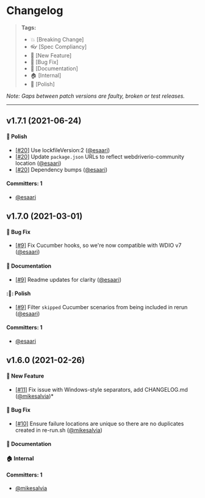 # Changelog

> **Tags:**
> - :boom:       [Breaking Change]
> - :eyeglasses: [Spec Compliancy]
> - :rocket:     [New Feature]
> - :bug:        [Bug Fix]
> - :memo:       [Documentation]
> - :house:      [Internal]
> - :nail_care:  [Polish]

_Note: Gaps between patch versions are faulty, broken or test releases._

---

## v1.7.1 (2021-06-24)

#### :nail_care: Polish
* [[#20]](https://github.com/jwplayer/wdio-rerun-service/pull/20) Use lockfileVersion:2 ([@esaari](https://github.com/esaari))
* [[#20]](https://github.com/jwplayer/wdio-rerun-service/pull/20) Update `package.json` URLs to reflect webdriverio-community location ([@esaari](https://github.com/esaari))
* [[#20]](https://github.com/jwplayer/wdio-rerun-service/pull/20) Dependency bumps ([@esaari](https://github.com/esaari))

#### Committers: 1
- [@esaari](https://github.com/esaari)

## v1.7.0 (2021-03-01)

#### :bug: Bug Fix
* [[#9]](https://github.com/jwplayer/wdio-rerun-service/pull/9) Fix Cucumber hooks, so we're now compatible with WDIO v7 ([@esaari](https://github.com/esaari))
#### :memo: Documentation
* [[#9]](https://github.com/jwplayer/wdio-rerun-service/pull/9) Readme updates for clarity ([@esaari](https://github.com/esaari))
#### ::nail_care:: Polish
* [[#9]](https://github.com/jwplayer/wdio-rerun-service/pull/9) Filter `skipped` Cucumber scenarios from being included in rerun ([@esaari](https://github.com/esaari))

#### Committers: 1
- [@esaari](https://github.com/esaari)

## v1.6.0 (2021-02-26)

#### :rocket: New Feature
* [[#11]](https://github.com/jwplayer/wdio-rerun-service/pull/11) Fix issue with Windows-style separators, add CHANGELOG.md ([@mikesalvia](https://github.com/mikesalvia))*
#### :bug: Bug Fix
* [[#10]](https://github.com/jwplayer/wdio-rerun-service/pull/10) Ensure failure locations are unique so there are no duplicates created in re-run.sh ([@mikesalvia](https://github.com/mikesalvia))
#### :memo: Documentation
#### :house: Internal

#### Committers: 1
- [@mikesalvia](https://github.com/mikesalvia)
